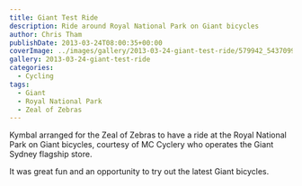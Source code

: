 ```yaml
---
title: Giant Test Ride
description: Ride around Royal National Park on Giant bicycles
author: Chris Tham
publishDate: 2013-03-24T08:00:35+00:00
coverImage: ../images/gallery/2013-03-24-giant-test-ride/579942_543709955651315_1744278406_n.jpg
gallery: 2013-03-24-giant-test-ride
categories:
  - Cycling
tags:
  - Giant
  - Royal National Park
  - Zeal of Zebras
---
```


Kymbal arranged for the Zeal of Zebras to have a ride at the Royal National Park
on Giant bicycles, courtesy of MC Cyclery who operates the Giant Sydney flagship
store.

It was great fun and an opportunity to try out the latest Giant bicycles.
